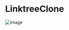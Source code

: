 # LinktreeClone

![image](https://github.com/kianamarfo/LinktreeClone/assets/125701923/610d6d49-0911-498d-8fa7-31d5d9fd9166)

